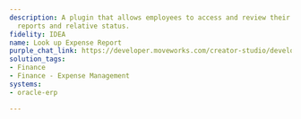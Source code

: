 ```yaml
---
description: A plugin that allows employees to access and review their own expense
  reports and relative status.
fidelity: IDEA
name: Look up Expense Report
purple_chat_link: https://developer.moveworks.com/creator-studio/developer-tools/purple-chat-builder/?workspace=%7B%22title%22%3A%22My+Workspace%22%2C%22botSettings%22%3A%7B%22name%22%3A%22%22%2C%22imageUrl%22%3A%22%22%7D%2C%22mocks%22%3A%5B%7B%22id%22%3A4354%2C%22title%22%3A%22New+Mock%22%2C%22transcript%22%3A%7B%22messages%22%3A%5B%7B%22from%22%3A%22USER%22%2C%22text%22%3A%22Can+you+tell+me+the+status+of+my+expense+reports%3F%22%7D%2C%7B%22from%22%3A%22ANNOTATION%22%2C%22text%22%3A%22Searches+for+user%27s+expense+reports+in+the+expense+management+system%22%7D%2C%7B%22from%22%3A%22BOT%22%2C%22text%22%3A%22Here+are+your+current+expense+report+statuses%3A%22%2C%22cards%22%3A%5B%7B%22title%22%3A%22Expense+Report%3A+Client+Meeting+in+New+York%22%2C%22text%22%3A%22%3Cp%3EStatus%3A+%3Cb%3EApproved%3C%2Fb%3E%3C%2Fp%3E%22%7D%2C%7B%22title%22%3A%22Expense+Report%3A+Conference+Trip+to+San+Francisco%22%2C%22text%22%3A%22%3Cp%3EStatus%3A+%3Cb%3EPending+Approval%3C%2Fb%3E%3C%2Fp%3E%22%7D%2C%7B%22title%22%3A%22Expense+Report%3A+Team+Building+Activities%22%2C%22text%22%3A%22%3Cp%3EStatus%3A+%3Cb%3EIncomplete%3C%2Fb%3E%3Cbr%3EPlease+complete+the+remaining+sections+to+proceed.%3C%2Fp%3E%22%7D%5D%7D%5D%2C%22settings%22%3A%7B%22colorStyle%22%3A%22LIGHT%22%2C%22startTime%22%3A%2211%3A43%2BAM%22%2C%22defaultPerson%22%3A%22GWEN%22%2C%22editable%22%3Atrue%2C%22botName%22%3A%22%22%2C%22botImageUrl%22%3A%22%22%7D%7D%7D%5D%7D
solution_tags:
- Finance
- Finance - Expense Management
systems:
- oracle-erp

---
```

